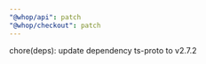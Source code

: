 ```yaml
---
"@whop/api": patch
"@whop/checkout": patch
---
```


chore(deps): update dependency ts-proto to v2.7.2
